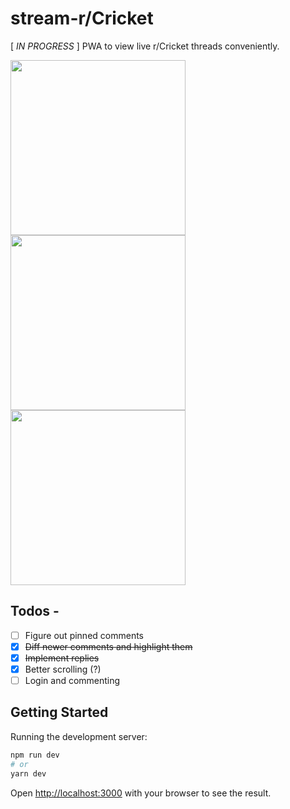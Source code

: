 

# stream-r/Cricket
[ _IN PROGRESS_ ] PWA to view live r/Cricket threads conveniently.

<img width="280" src="https://user-images.githubusercontent.com/27387245/132201393-92f3d8c2-1e72-4ba3-abf8-05f4bdeafba5.png"/> <img width="280" src="https://user-images.githubusercontent.com/27387245/132201256-92862bdd-a1ef-404e-ab31-c8752ea3f412.png"/>
<img width="280" src="https://user-images.githubusercontent.com/27387245/132877992-8996168b-4c92-4a6f-88e7-a5624838ddf0.png"/>


## Todos -
- [ ] Figure out pinned comments 
- [x] ~~Diff newer comments and highlight them~~
- [x] ~~Implement replies~~
- [x] Better scrolling (?)
- [ ] Login and commenting

## Getting Started

Running the development server:

```bash
npm run dev
# or
yarn dev
```

Open [http://localhost:3000](http://localhost:3000) with your browser to see the result.

